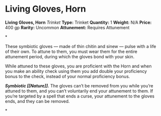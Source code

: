 # Living Gloves, Horn

**Living Gloves, Horn**
_Trinket_
**Type:** Trinket
**Quantity:** 1
**Weight:** N/A
**Price:** 400 gp
**Rarity:** Uncommon
**Attunement:** Requires Attunement

*<p>These symbiotic gloves — made of thin chitin and sinew — pulse with a life of their own. To attune to them, you must wear them for the entire attunement period, during which the gloves bond with your skin.

While attuned to these gloves, you are proficient with the Horn and when you make an ability check using them you add double your proficiency bonus to the check, instead of your normal proficiency bonus.

***Symbiotic [[Nature]].*** The gloves can’t be removed from you while you’re attuned to them, and you can’t voluntarily end your attunement to them. If you’re targeted by a spell that ends a curse, your attunement to the gloves ends, and they can be removed.</p>*